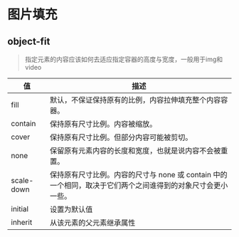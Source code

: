 # 图片填充

## object-fit

> 指定元素的内容应该如何去适应指定容器的高度与宽度，一般用于img和video

| 值          | 描述                                                            |
| ---------- | ------------------------------------------------------------- |
| fill       | 默认，不保证保持原有的比例，内容拉伸填充整个内容容器。                                   |
| contain    | 保持原有尺寸比例。内容被缩放。                                               |
| cover      | 保持原有尺寸比例。但部分内容可能被剪切。                                          |
| none       | 保留原有元素内容的长度和宽度，也就是说内容不会被重置。                                   |
| scale-down | 保持原有尺寸比例。内容的尺寸与 none 或 contain 中的一个相同，取决于它们两个之间谁得到的对象尺寸会更小一些。 |
| initial    | 设置为默认值                                                        |
| inherit    | 从该元素的父元素继承属性                                                  |

